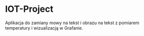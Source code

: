 # IOT-Project
Aplikacja do zamiany mowy na tekst i obrazu na tekst z pomiarem temperatury i wizualizacją w Grafanie.
